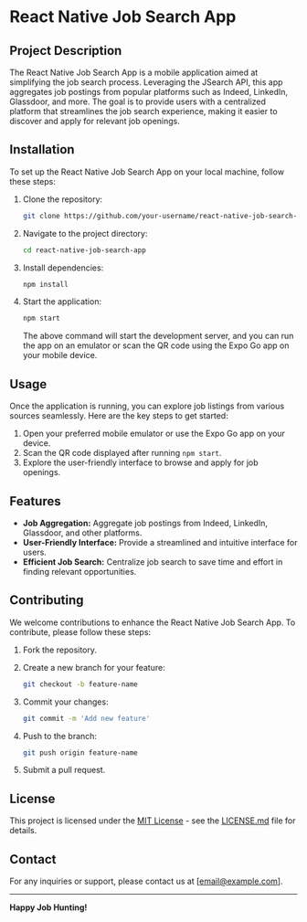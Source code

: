 # React Native Job Search App

## Project Description

The React Native Job Search App is a mobile application aimed at simplifying the job search process. Leveraging the JSearch API, this app aggregates job postings from popular platforms such as Indeed, LinkedIn, Glassdoor, and more. The goal is to provide users with a centralized platform that streamlines the job search experience, making it easier to discover and apply for relevant job openings.

## Installation

To set up the React Native Job Search App on your local machine, follow these steps:

1. Clone the repository:

    ```bash
    git clone https://github.com/your-username/react-native-job-search-app.git
    ```

2. Navigate to the project directory:

    ```bash
    cd react-native-job-search-app
    ```

3. Install dependencies:

    ```bash
    npm install
    ```

4. Start the application:

    ```bash
    npm start
    ```

   The above command will start the development server, and you can run the app on an emulator or scan the QR code using the Expo Go app on your mobile device.

## Usage

Once the application is running, you can explore job listings from various sources seamlessly. Here are the key steps to get started:

1. Open your preferred mobile emulator or use the Expo Go app on your device.
2. Scan the QR code displayed after running `npm start`.
3. Explore the user-friendly interface to browse and apply for job openings.

## Features

- **Job Aggregation:** Aggregate job postings from Indeed, LinkedIn, Glassdoor, and other platforms.
- **User-Friendly Interface:** Provide a streamlined and intuitive interface for users.
- **Efficient Job Search:** Centralize job search to save time and effort in finding relevant opportunities.

## Contributing

We welcome contributions to enhance the React Native Job Search App. To contribute, please follow these steps:

1. Fork the repository.
2. Create a new branch for your feature:

    ```bash
    git checkout -b feature-name
    ```

3. Commit your changes:

    ```bash
    git commit -m 'Add new feature'
    ```

4. Push to the branch:

    ```bash
    git push origin feature-name
    ```

5. Submit a pull request.

## License

This project is licensed under the [MIT License](LICENSE.md) - see the [LICENSE.md](LICENSE.md) file for details.

## Contact

For any inquiries or support, please contact us at [email@example.com].

---

**Happy Job Hunting!**

